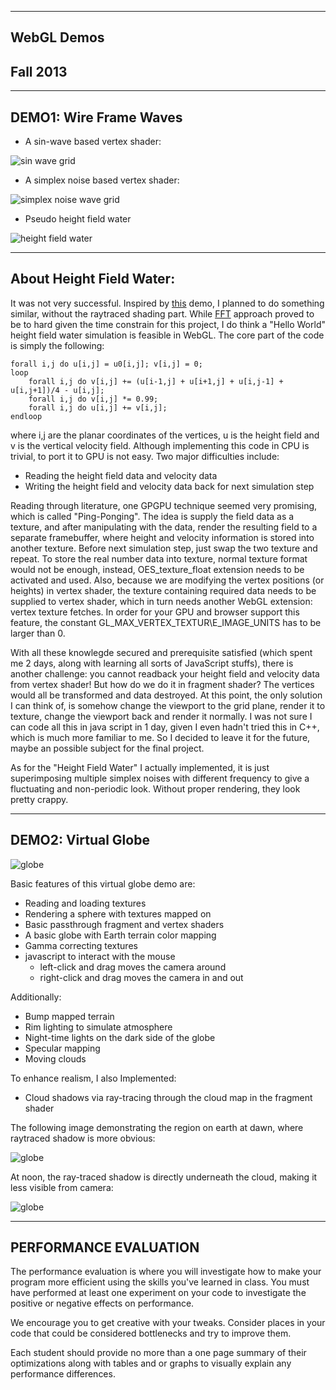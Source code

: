 -------------------------------------------------------------------------------
WebGL Demos
-------------------------------------------------------------------------------
Fall 2013
-------------------------------------------------------------------------------

-------------------------------------------------------------------------------
DEMO1: Wire Frame Waves
-------------------------------------------------------------------------------
* A sin-wave based vertex shader:

![sin wave grid](images/sine_wave.png)

* A simplex noise based vertex shader:

![simplex noise wave grid](images/simplex_wave.png)

* Pseudo height field water

![height field water](images/heightFieldWater.png)

-------------------------------------------------------------------------------
About Height Field Water:
-------------------------------------------------------------------------------
It was not very successful. Inspired by [this](http://madebyevan.com/webgl-water/) demo, I planned to do something similar, without the raytraced shading part. While [FFT](http://www.edxgraphics.com/2/post/2011/10/simulating-ocean-waves-with-fft-on-gpu.html) approach proved to be to hard given the time constrain for this project, I do think a "Hello World" height field water simulation is feasible in WebGL. The core part of the code is simply the following:

	forall i,j do u[i,j] = u0[i,j]; v[i,j] = 0;
	loop
		forall i,j do v[i,j] += (u[i-1,j] + u[i+1,j] + u[i,j-1] + u[i,j+1])/4 - u[i,j];
		forall i,j do v[i,j] *= 0.99;
		forall i,j do u[i,j] += v[i,j];
	endloop

where i,j are the planar coordinates of the vertices, u is the height field and v is the vertical velocity field. Although implementing this code in CPU is trivial, to port it to GPU is not easy. Two major difficulties include:

* Reading the height field data and velocity data
* Writing the height field and velocity data back for next simulation step

Reading through literature, one GPGPU technique seemed very promising, which is called "Ping-Ponging". The idea is supply the field data as a texture, and after manipulating with the data, render the resulting field to a separate framebuffer, where height and velocity information is stored into another texture. Before next simulation step, just swap the two texture and repeat. To store the real number data into texture, normal texture format would not be enough, instead, OES\_texture\_float extension needs to be activated and used. Also, because we are modifying the vertex positions (or heights) in vertex shader, the texture containing required data needs to be supplied to vertex shader, which in turn needs another WebGL extension: vertex texture fetches. In order for your GPU and browser support this feature, the constant GL\_MAX\_VERTEX\_TEXTUR\E_IMAGE\_UNITS has to be larger than 0.

With all these knowlegde secured and prerequisite satisfied (which spent me 2 days, along with learning all sorts of JavaScript stuffs), there is another challenge: you cannot readback your height field and velocity data from vertex shader! But how do we do it in fragment shader? The vertices would all be transformed and data destroyed. At this point, the only solution I can think of, is somehow change the viewport to the grid plane, render it to texture, change the viewport back and render it normally. I was not sure I can code all this in java script in 1 day, given I even hadn't tried this in C++, which is much more familiar to me. So I decided to leave it for the future, maybe an possible subject for the final project.

As for the "Height Field Water" I actually implemented, it is just superimposing multiple simplex noises with different frequency to give a fluctuating and non-periodic look. Without proper rendering, they look pretty crappy.

-------------------------------------------------------------------------------
DEMO2: Virtual Globe
-------------------------------------------------------------------------------
![globe](images/globe.png)

Basic features of this virtual globe demo are:

* Reading and loading textures
* Rendering a sphere with textures mapped on
* Basic passthrough fragment and vertex shaders 
* A basic globe with Earth terrain color mapping
* Gamma correcting textures
* javascript to interact with the mouse
  * left-click and drag moves the camera around
  * right-click and drag moves the camera in and out

Additionally:

* Bump mapped terrain
* Rim lighting to simulate atmosphere
* Night-time lights on the dark side of the globe
* Specular mapping
* Moving clouds

To enhance realism, I also Implemented:

* Cloud shadows via ray-tracing through the cloud map in the fragment shader

The following image demonstrating the region on earth at dawn, where raytraced shadow is more obvious:

![globe](images/globe_shadow.png)

At noon, the ray-traced shadow is directly underneath the cloud, making it less visible from camera:

![globe](images/globe_lit.png)

-------------------------------------------------------------------------------
PERFORMANCE EVALUATION
-------------------------------------------------------------------------------
The performance evaluation is where you will investigate how to make your 
program more efficient using the skills you've learned in class. You must have
performed at least one experiment on your code to investigate the positive or
negative effects on performance. 

We encourage you to get creative with your tweaks. Consider places in your code
that could be considered bottlenecks and try to improve them. 

Each student should provide no more than a one page summary of their
optimizations along with tables and or graphs to visually explain any
performance differences.


